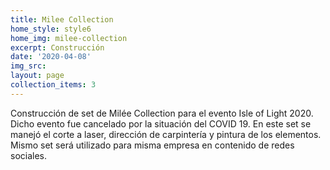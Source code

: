```yaml
---
title: Milee Collection
home_style: style6
home_img: milee-collection
excerpt: Construcción
date: '2020-04-08'
img_src: 
layout: page
collection_items: 3
---
```


Construcción de set de Milée Collection para el evento Isle of Light 2020. Dicho evento fue cancelado por la situación del COVID 19. En este set se manejó el corte a laser, dirección de carpintería y pintura de los elementos. Mismo set será utilizado para misma empresa en contenido de redes sociales.
